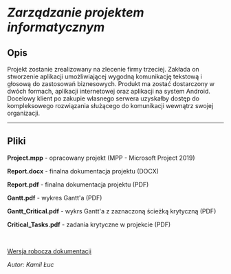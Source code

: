 ﻿# _Zarządzanie projektem informatycznym_

## Opis

Projekt zostanie zrealizowany na zlecenie firmy trzeciej. Zakłada on stworzenie aplikacji umożliwiającej wygodną komunikację tekstową i głosową do zastosowań biznesowych. Produkt ma zostać dostarczony w dwóch formach, aplikacji internetowej oraz aplikacji na system Android. Docelowy klient po zakupie własnego serwera uzyskałby dostęp do kompleksowego rozwiązania służącego do komunikacji wewnątrz swojej organizacji.

<hr>

## Pliki

**Project.mpp** - opracowany projekt (MPP - Microsoft Project 2019)

**Report.docx** - finalna dokumentacja projektu (DOCX)

**Report.pdf** - finalna dokumentacja projektu (PDF)

**Gantt.pdf** - wykres Gantt'a (PDF)

**Gantt_Critical.pdf** - wykrs Gantt'a z zaznaczoną ścieżką krytyczną (PDF)

**Critical_Tasks.pdf** - zadania krytyczne w projekcie (PDF)


<br>

[Wersja robocza dokumentacji](https://docs.google.com/document/d/1MNK_ls6vhXyrvbrHX8AhF_-_w64MSuNjL1BiSq8E9I0/edit?usp=sharing)

_Autor: Kamil Łuc_
